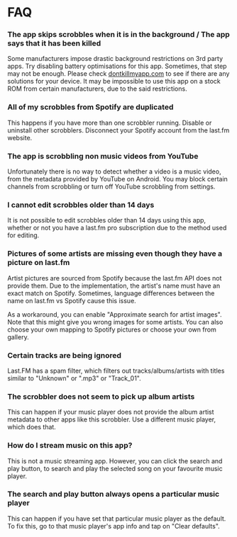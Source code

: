 # FAQ

### The app skips scrobbles when it is in the background / The app says that it has been killed

Some manufacturers impose drastic background restrictions on 3rd party apps. Try disabling battery
optimisations for this app. Sometimes, that step may not be enough. Please
check [dontkillmyapp.com](https://dontkillmyapp.com) to see if there are any solutions for your
device. It may be impossible to use this app on a stock ROM from certain manufacturers, due to the
said restrictions.

### All of my scrobbles from Spotify are duplicated

This happens if you have more than one scrobbler running. Disable or uninstall other scrobblers.
Disconnect your Spotify account from the last.fm website.

### The app is scrobbling non music videos from YouTube

Unfortunately there is no way to detect whether a video is a music video, from the metadata provided
by YouTube on Android. You may block certain channels from scrobbling or turn off YouTube scrobbling
from settings.

### I cannot edit scrobbles older than 14 days

It is not possible to edit scrobbles older than 14 days using this app, whether or not you have a
last.fm pro subscription due to the method used for editing.

### Pictures of some artists are missing even though they have a picture on last.fm

Artist pictures are sourced from Spotify because the last.fm API does not provide them. Due to the
implementation, the artist's name must have an exact match on Spotify. Sometimes, language
differences between the name on last.fm vs Spotify cause this issue.

As a workaround, you can enable "Approximate search for artist images". Note that this might give
you wrong images for some artists. You can also choose your own mapping to Spotify pictures or
choose your own from gallery.

### Certain tracks are being ignored

Last.FM has a spam filter, which filters out tracks/albums/artists with titles similar to "Unknown"
or ".mp3" or "Track_01".

### The scrobbler does not seem to pick up album artists

This can happen if your music player does not provide the album artist metadata to other apps like
this scrobbler. Use a different music player, which does that.

### How do I stream music on this app?

This is not a music streaming app. However, you can click the search and play button, to search and
play the selected song on your favourite music player.

### The search and play button always opens a particular music player

This can happen if you have set that particular music player as the default. To fix this, go to that
music player's app info and tap on "Clear defaults".